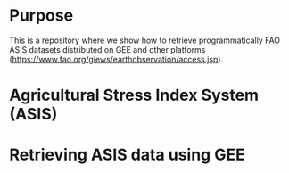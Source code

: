 # Purpose
This is a repository where we show how to retrieve programmatically FAO ASIS datasets distributed on GEE and other platforms (https://www.fao.org/giews/earthobservation/access.jsp). 
# Agricultural Stress Index System (ASIS)

# Retrieving ASIS data using GEE
